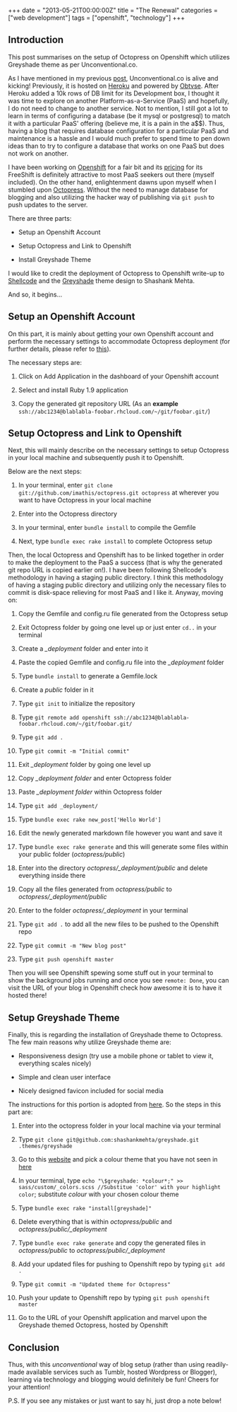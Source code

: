 +++
date = "2013-05-21T00:00:00Z"
title = "The Renewal"
categories = ["web development"]
tags = ["openshift", "technology"] 
+++

## Introduction

This post summarises on the setup of Octopress on Openshift which utilizes Greyshade theme as per Unconventional.co. 

As I have mentioned in my previous [post](http://www.unconventional.co/blog/2013/05/21/back-from-the-ashes/), Unconventional.co is alive and kicking! Previously, it is hosted on [Heroku](https://www.heroku.com/) and powered by [Obtvse](https://github.com/natew/obtvse). After Heroku added a 10k rows of DB limit for its Development box, I thought it was time to explore on another Platform-as-a-Service (PaaS) and hopefully, I do not need to change to another service.
Not to mention, I still got a lot to learn in terms of configuring a database (be it mysql or postgresql) to match it with a particular PaaS' offering (believe me, it is a pain in the a$$). Thus, having a blog that requires database configuration for a particular PaaS and maintenance is a hassle and I would much prefer to spend time to pen down ideas than to try to configure a database that works on one PaaS but does not work on another.

I have been working on [Openshift](https://www.openshift.com/‎) for a fair bit and its [pricing](https://www.openshift.com/developers/pricing) for its FreeShift is definitely attractive to most PaaS seekers out there (myself included). On the other hand, enlightenment dawns upon myself when I stumbled upon [Octopress](http://octopress.org/). Without the need to manage database for blogging and also utilizing the hacker way of publishing via `git push` to push updates to the server.

There are three parts:

- Setup an Openshift Account

- Setup Octopress and Link to Openshift

- Install Greyshade Theme

I would like to credit the deployment of Octopress to Openshift write-up to [Shellcode](http://www.shellco.de/) and the [Greyshade](http://shashankmehta.in/archive/2012/greyshade.html) theme design to Shashank Mehta.

And so, it begins...

<!--more-->

## Setup an Openshift Account

On this part, it is mainly about getting your own Openshift account and perform the necessary settings to accommodate Octopress deployment (for further details, please refer to [this](http://www.shellco.de/deploying-octopress-on-openshift/)).

The necessary steps are:

1. Click on Add Application in the dashboard of your Openshift account

2. Select and install Ruby 1.9 application

3. Copy the generated git repository URL (As an **example** `ssh://abc1234@blablabla-foobar.rhcloud.com/~/git/foobar.git/`)

## Setup Octopress and Link to Openshift

Next, this will mainly describe on the necessary settings to setup Octopress in your local machine and subsequently push it to Openshift.

Below are the next steps:

1. In your terminal, enter `git clone git://github.com/imathis/octopress.git octopress` at wherever you want to have Octopress in your local machine

2. Enter into the Octopress directory

3. In your terminal, enter `bundle install` to compile the Gemfile

4. Next, type `bundle exec rake install` to complete Octopress setup

Then, the local Octopress and Openshift has to be linked together in order to make the deployment to the PaaS a success (that is why the generated git repo URL is copied earlier on!). I have been following Shellcode's methodology in having a staging public directory. I think this methodology of having a staging public directory and utilizing only the necessary files to commit is disk-space relieving for most PaaS and I like it. Anyway, moving on:

1. Copy the Gemfile and config.ru file generated from the Octopress setup

2. Exit Octopress folder by going one level up or just enter `cd..` in your terminal

3. Create a *_deployment* folder and enter into it

4. Paste the copied Gemfile and config.ru file into the *_deployment* folder

5. Type `bundle install` to generate a Gemfile.lock

6. Create a *public* folder in it

7. Type `git init` to initialize the repository

8. Type `git remote add openshift ssh://abc1234@blablabla-foobar.rhcloud.com/~/git/foobar.git/`

9. Type `git add .`

10. Type `git commit -m "Initial commit"`

11. Exit *_deployment* folder by going one level up

12. Copy *_deployment folder* and enter Octopress folder

13. Paste *_deployment folder* within Octopress folder

14. Type `git add _deployment/`

15. Type `bundle exec rake new_post['Hello World']`

16. Edit the newly generated markdown file however you want and save it

17. Type `bundle exec rake generate` and this will generate some files within your public folder (*octopress/public*)

18. Enter into the directory *octopress/_deployment/public* and delete everything inside there

19. Copy all the files generated from *octopress/public* to *octopress/_deployment/public*

20. Enter to the folder *octopress/_deployment* in your terminal

21. Type `git add .` to add all the new files to be pushed to the Openshift repo

22. Type `git commit -m "New blog post"` 

23. Type `git push openshift master`

Then you will see Openshift spewing some stuff out in your terminal to show the background jobs running and once you see `remote: Done`, you can visit the URL of your blog in Openshift check how awesome it is to have it hosted there!

## Setup Greyshade Theme

Finally, this is regarding the installation of Greyshade theme to Octopress. The few main reasons why utilize Greyshade theme are:

- Responsiveness design (try use a mobile phone or tablet to view it, everything scales nicely)

- Simple and clean user interface

- Nicely designed favicon included for social media

The instructions for this portion is adopted from [here](https://github.com/shashankmehta/greyshade). So the steps in this part are:
 
1. Enter into the octopress folder in your local machine via your terminal

2. Type `git clone git@github.com:shashankmehta/greyshade.git .themes/greyshade` 

3. Go to this [website](http://hslpicker.com/) and pick a colour theme that you have not seen in [here](https://github.com/shashankmehta/greyshade/wiki/Sites-using-Greyshade)

4. In your terminal, type `echo "\$greyshade: *colour*;" >> sass/custom/_colors.scss //Substitue 'color' with your highlight color`; substitute *colour* with your chosen colour theme

5. Type `bundle exec rake "install[greyshade]"`

6. Delete everything that is within *octopress/public* and *octopress/public/_deployment*

7. Type `bundle exec rake generate` and copy the generated files in *octopress/public* to *octopress/public/_deployment*

8. Add your updated files for pushing to Openshift repo by typing `git add .`

9. Type `git commit -m "Updated theme for Octopress"`

10. Push your update to Openshift repo by typing `git push openshift master`

9. Go to the URL of your Openshift application and marvel upon the Greyshade themed Octopress, hosted by Openshift

## Conclusion

Thus, with this *unconventional* way of blog setup (rather than using readily-made available services such as Tumblr, hosted Wordpress or Blogger), learning via technology and blogging would definitely be fun! Cheers for your attention!

P.S. If you see any mistakes or just want to say hi, just drop a note below!
